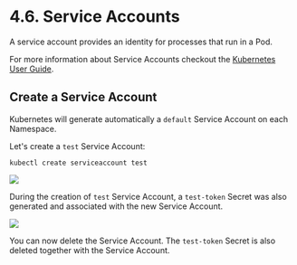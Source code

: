 # 4.6. Service Accounts

A service account provides an identity for processes that run in a Pod.

For more information about Service Accounts checkout the [Kubernetes User Guide](http://kubernetes.io/docs/user-guide/service-accounts/).

## Create a Service Account

Kubernetes will generate automatically a `default` Service Account on each Namespace.

Let's create a `test` Service Account:

```text
kubectl create serviceaccount test
```

![](https://github.com/harbur/kubernetic/tree/f5b45f12ac821d41c1888e4c922f0fe1516e0ca5/assets/serviceaccount.png)

During the creation of `test` Service Account, a `test-token` Secret was also generated and associated with the new Service Account.

![](https://github.com/harbur/kubernetic/tree/f5b45f12ac821d41c1888e4c922f0fe1516e0ca5/assets/serviceaccount-view.png)

You can now delete the Service Account. The `test-token` Secret is also deleted together with the Service Account.

